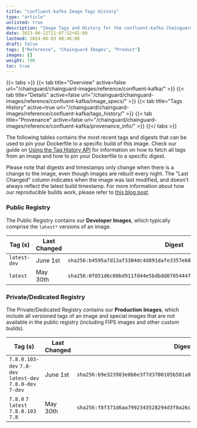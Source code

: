 ```yaml
---
title: "confluent-kafka Image Tags History"
type: "article"
unlisted: true
description: "Image Tags and History for the confluent-kafka Chainguard Image"
date: 2023-06-22T11:07:52+02:00
lastmod: 2024-06-03 00:46:08
draft: false
tags: ["Reference", "Chainguard Images", "Product"]
images: []
weight: 700
toc: true
---
```


{{< tabs >}}
{{< tab title="Overview" active=false url="/chainguard/chainguard-images/reference/confluent-kafka/" >}}
{{< tab title="Details" active=false url="/chainguard/chainguard-images/reference/confluent-kafka/image_specs/" >}}
{{< tab title="Tags History" active=true url="/chainguard/chainguard-images/reference/confluent-kafka/tags_history/" >}}
{{< tab title="Provenance" active=false url="/chainguard/chainguard-images/reference/confluent-kafka/provenance_info/" >}}
{{</ tabs >}}

The following tables contains the most recent tags and digests that can be used to pin your Dockerfile to a specific build of this image. Check our guide on [Using the Tag History API](/chainguard/chainguard-images/using-the-tag-history-api/) for information on how to fetch all tags from an image and how to pin your Dockerfile to a specific digest.

Please note that digests and timestamps only change when there is a change to the image, even though images are rebuilt every night. The "Last Changed" column indicates when the image was last modified, and doesn't always reflect the latest build timestamp. For more information about how our reproducible builds work, please refer to [this blog post](https://www.chainguard.dev/unchained/reproducing-chainguards-reproducible-image-builds).

### Public Registry
The Public Registry contains our **Developer Images**, which typically comprise the `latest*` versions of an image.

| Tag (s)       | Last Changed | Digest                                                                    |
|---------------|--------------|---------------------------------------------------------------------------|
|  `latest-dev` | June 1st     | `sha256:b4595a7d13af3304dc4d891dafe3357e686afacb501c5f836f1c9ccfdfd2724a` |
|  `latest`     | May 30th     | `sha256:0f051d6c00bd911fd44e5bdbdd0705444f389538388d6461e29ae3ce6d5af4cf` |


### Private/Dedicated Registry
The Private/Dedicated Registry contains our **Production Images**, which include all versioned tags of an image and special images that are not available in the public registry (including FIPS images and other custom builds).

| Tag (s)                                                     | Last Changed | Digest                                                                    |
|-------------------------------------------------------------|--------------|---------------------------------------------------------------------------|
|  `7.8.0.103-dev` `7.8-dev` `latest-dev` `7.8.0-dev` `7-dev` | June 1st     | `sha256:b9e323983e0b6e3f7d3700105b501a890a0631ea365eb54182f60fc3a7c869b2` |
|  `7.8.0` `7` `latest` `7.8.0.103` `7.8`                     | May 30th     | `sha256:f8f371d6aa7992343528294d3f0a26c3bf83183625466c476fab7407640c10e7` |

